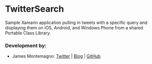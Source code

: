 TwitterSearch
=========================

Sample Xamarin application pulling in tweets with a specific query and displaying them on iOS, Android, and Windows Phone from a shared Portable Class Library.


### Development by:
- James Montemagno: [Twitter](http://www.twitter.com/jamesmontemagno) | [Blog](http://motzcod.es) | [GitHub](http://www.github.com/jamesmontemagno)
